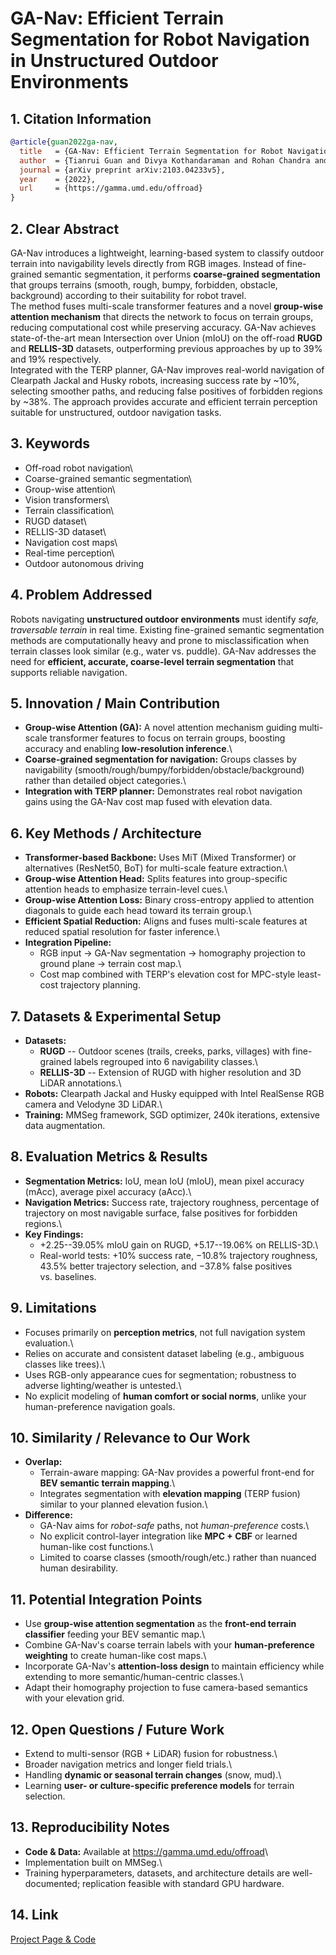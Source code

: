 # GA-Nav: Efficient Terrain Segmentation for Robot Navigation in Unstructured Outdoor Environments

## 1. Citation Information

``` bibtex
@article{guan2022ga-nav,
  title   = {GA-Nav: Efficient Terrain Segmentation for Robot Navigation in Unstructured Outdoor Environments},
  author  = {Tianrui Guan and Divya Kothandaraman and Rohan Chandra and Adarsh Jagan Sathyamoorthy and Kasun Weerakoon and Dinesh Manocha},
  journal = {arXiv preprint arXiv:2103.04233v5},
  year    = {2022},
  url     = {https://gamma.umd.edu/offroad}
}
```

## 2. Clear Abstract

GA-Nav introduces a lightweight, learning-based system to classify
outdoor terrain into navigability levels directly from RGB images.
Instead of fine-grained semantic segmentation, it performs
**coarse-grained segmentation** that groups terrains (smooth, rough,
bumpy, forbidden, obstacle, background) according to their suitability
for robot travel.\
The method fuses multi-scale transformer features and a novel
**group-wise attention mechanism** that directs the network to focus on
terrain groups, reducing computational cost while preserving accuracy.
GA-Nav achieves state-of-the-art mean Intersection over Union (mIoU) on
the off-road **RUGD** and **RELLIS-3D** datasets, outperforming previous
approaches by up to 39% and 19% respectively.\
Integrated with the TERP planner, GA-Nav improves real-world navigation
of Clearpath Jackal and Husky robots, increasing success rate by \~10%,
selecting smoother paths, and reducing false positives of forbidden
regions by \~38%. The approach provides accurate and efficient terrain
perception suitable for unstructured, outdoor navigation tasks.

## 3. Keywords

-   Off-road robot navigation\
-   Coarse-grained semantic segmentation\
-   Group-wise attention\
-   Vision transformers\
-   Terrain classification\
-   RUGD dataset\
-   RELLIS-3D dataset\
-   Navigation cost maps\
-   Real-time perception\
-   Outdoor autonomous driving

## 4. Problem Addressed

Robots navigating **unstructured outdoor environments** must identify
*safe, traversable terrain* in real time. Existing fine-grained semantic
segmentation methods are computationally heavy and prone to
misclassification when terrain classes look similar (e.g., water
vs. puddle). GA-Nav addresses the need for **efficient, accurate,
coarse-level terrain segmentation** that supports reliable navigation.

## 5. Innovation / Main Contribution

-   **Group-wise Attention (GA):** A novel attention mechanism guiding
    multi-scale transformer features to focus on terrain groups,
    boosting accuracy and enabling **low-resolution inference**.\
-   **Coarse-grained segmentation for navigation:** Groups classes by
    navigability (smooth/rough/bumpy/forbidden/obstacle/background)
    rather than detailed object categories.\
-   **Integration with TERP planner:** Demonstrates real robot
    navigation gains using the GA-Nav cost map fused with elevation
    data.

## 6. Key Methods / Architecture

-   **Transformer-based Backbone:** Uses MiT (Mixed Transformer) or
    alternatives (ResNet50, BoT) for multi-scale feature extraction.\
-   **Group-wise Attention Head:** Splits features into group-specific
    attention heads to emphasize terrain-level cues.\
-   **Group-wise Attention Loss:** Binary cross-entropy applied to
    attention diagonals to guide each head toward its terrain group.\
-   **Efficient Spatial Reduction:** Aligns and fuses multi-scale
    features at reduced spatial resolution for faster inference.\
-   **Integration Pipeline:**
    -   RGB input → GA-Nav segmentation → homography projection to
        ground plane → terrain cost map.\
    -   Cost map combined with TERP's elevation cost for MPC-style
        least-cost trajectory planning.

## 7. Datasets & Experimental Setup

-   **Datasets:**
    -   **RUGD** -- Outdoor scenes (trails, creeks, parks, villages)
        with fine-grained labels regrouped into 6 navigability classes.\
    -   **RELLIS-3D** -- Extension of RUGD with higher resolution and 3D
        LiDAR annotations.\
-   **Robots:** Clearpath Jackal and Husky equipped with Intel RealSense
    RGB camera and Velodyne 3D LiDAR.\
-   **Training:** MMSeg framework, SGD optimizer, 240k iterations,
    extensive data augmentation.

## 8. Evaluation Metrics & Results

-   **Segmentation Metrics:** IoU, mean IoU (mIoU), mean pixel accuracy
    (mAcc), average pixel accuracy (aAcc).\
-   **Navigation Metrics:** Success rate, trajectory roughness,
    percentage of trajectory on most navigable surface, false positives
    for forbidden regions.\
-   **Key Findings:**
    -   +2.25--39.05% mIoU gain on RUGD, +5.17--19.06% on RELLIS-3D.\
    -   Real-world tests: +10% success rate, −10.8% trajectory
        roughness, 43.5% better trajectory selection, and −37.8% false
        positives vs. baselines.

## 9. Limitations

-   Focuses primarily on **perception metrics**, not full navigation
    system evaluation.\
-   Relies on accurate and consistent dataset labeling (e.g., ambiguous
    classes like trees).\
-   Uses RGB-only appearance cues for segmentation; robustness to
    adverse lighting/weather is untested.\
-   No explicit modeling of **human comfort or social norms**, unlike
    your human-preference navigation goals.

## 10. Similarity / Relevance to Our Work

-   **Overlap:**
    -   Terrain-aware mapping: GA-Nav provides a powerful front-end for
        **BEV semantic terrain mapping**.\
    -   Integrates segmentation with **elevation mapping** (TERP fusion)
        similar to your planned elevation fusion.\
-   **Difference:**
    -   GA-Nav aims for *robot-safe* paths, not *human-preference*
        costs.\
    -   No explicit control-layer integration like **MPC + CBF** or
        learned human-like cost functions.\
    -   Limited to coarse classes (smooth/rough/etc.) rather than
        nuanced human desirability.

## 11. Potential Integration Points

-   Use **group-wise attention segmentation** as the **front-end terrain
    classifier** feeding your BEV semantic map.\
-   Combine GA-Nav's coarse terrain labels with your **human-preference
    weighting** to create human-like cost maps.\
-   Incorporate GA-Nav's **attention-loss design** to maintain
    efficiency while extending to more semantic/human-centric classes.\
-   Adapt their homography projection to fuse camera-based semantics
    with your elevation grid.

## 12. Open Questions / Future Work

-   Extend to multi-sensor (RGB + LiDAR) fusion for robustness.\
-   Broader navigation metrics and longer field trials.\
-   Handling **dynamic or seasonal terrain changes** (snow, mud).\
-   Learning **user- or culture-specific preference models** for terrain
    selection.

## 13. Reproducibility Notes

-   **Code & Data:** Available at <https://gamma.umd.edu/offroad>\
-   Implementation built on MMSeg.\
-   Training hyperparameters, datasets, and architecture details are
    well-documented; replication feasible with standard GPU hardware.

## 14. Link

[Project Page & Code](https://gamma.umd.edu/offroad)
